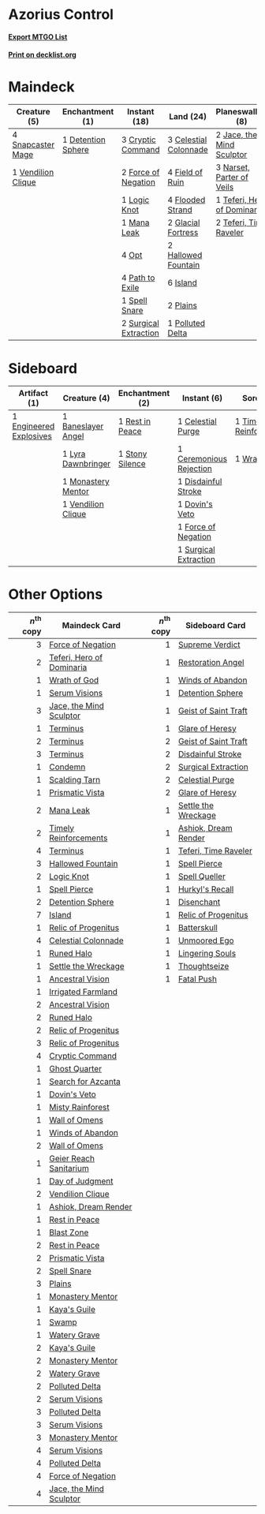 # Azorius Control

#### [Export MTGO List](../collection/Azorius%20Control/Azorius%20Control.txt)
#### [Print on decklist.org](http://decklist.org/?deckmain=3%09Celestial%20Colonnade%0A3%09Cryptic%20Command%0A1%09Detention%20Sphere%0A4%09Field%20of%20Ruin%0A4%09Flooded%20Strand%0A2%09Force%20of%20Negation%0A2%09Glacial%20Fortress%0A2%09Hallowed%20Fountain%0A6%09Island%0A2%09Jace,%20the%20Mind%20Sculptor%0A1%09Logic%20Knot%0A1%09Mana%20Leak%0A3%09Narset,%20Parter%20of%20Veils%0A4%09Opt%0A1%09Oust%0A4%09Path%20to%20Exile%0A2%09Plains%0A1%09Polluted%20Delta%0A4%09Snapcaster%20Mage%0A1%09Spell%20Snare%0A2%09Supreme%20Verdict%0A2%09Surgical%20Extraction%0A1%09Teferi,%20Hero%20of%20Dominaria%0A2%09Teferi,%20Time%20Raveler%0A1%09Timely%20Reinforcements%0A1%09Vendilion%20Clique&deckside=1%09Baneslayer%20Angel%0A1%09Celestial%20Purge%0A1%09Ceremonious%20Rejection%0A1%09Disdainful%20Stroke%0A1%09Dovin's%20Veto%0A1%09Engineered%20Explosives%0A1%09Force%20of%20Negation%0A1%09Lyra%20Dawnbringer%0A1%09Monastery%20Mentor%0A1%09Rest%20in%20Peace%0A1%09Stony%20Silence%0A1%09Surgical%20Extraction%0A1%09Timely%20Reinforcements%0A1%09Vendilion%20Clique%0A1%09Wrath%20of%20God)
# Maindeck

|                                        Creature (5)                                         |                                       Enchantment (1)                                       |                                          Instant (18)                                          |                                           Land (24)                                            |                                           Planeswalker (8)                                           |                                           Sorcery (4)                                            |
|---------------------------------------------------------------------------------------------|---------------------------------------------------------------------------------------------|------------------------------------------------------------------------------------------------|------------------------------------------------------------------------------------------------|------------------------------------------------------------------------------------------------------|--------------------------------------------------------------------------------------------------|
|4 [Snapcaster Mage](http://gatherer.wizards.com/Pages/Card/Details.aspx?multiverseid=227676) |1 [Detention Sphere](http://gatherer.wizards.com/Pages/Card/Details.aspx?multiverseid=460139)|3 [Cryptic Command](http://gatherer.wizards.com/Pages/Card/Details.aspx?multiverseid=438614)    |3 [Celestial Colonnade](http://gatherer.wizards.com/Pages/Card/Details.aspx?multiverseid=457137)|2 [Jace, the Mind Sculptor](http://gatherer.wizards.com/Pages/Card/Details.aspx?multiverseid=442051)  |1 [Oust](http://gatherer.wizards.com/Pages/Card/Details.aspx?multiverseid=401649)                 |
|1 [Vendilion Clique](http://gatherer.wizards.com/Pages/Card/Details.aspx?multiverseid=442065)|                                                                                             |2 [Force of Negation](http://gatherer.wizards.com/Pages/Card/Details.aspx?multiverseid=464001)  |4 [Field of Ruin](http://gatherer.wizards.com/Pages/Card/Details.aspx?multiverseid=435415)      |3 [Narset, Parter of Veils](http://gatherer.wizards.com/Pages/Card/Details.aspx?multiverseid=460988)  |2 [Supreme Verdict](http://gatherer.wizards.com/Pages/Card/Details.aspx?multiverseid=438776)      |
|                                                                                             |                                                                                             |1 [Logic Knot](http://gatherer.wizards.com/Pages/Card/Details.aspx?multiverseid=126151)         |4 [Flooded Strand](http://gatherer.wizards.com/Pages/Card/Details.aspx?multiverseid=405098)     |1 [Teferi, Hero of Dominaria](http://gatherer.wizards.com/Pages/Card/Details.aspx?multiverseid=443095)|1 [Timely Reinforcements](http://gatherer.wizards.com/Pages/Card/Details.aspx?multiverseid=220074)|
|                                                                                             |                                                                                             |1 [Mana Leak](http://gatherer.wizards.com/Pages/Card/Details.aspx?multiverseid=45242)           |2 [Glacial Fortress](http://gatherer.wizards.com/Pages/Card/Details.aspx?multiverseid=190562)   |2 [Teferi, Time Raveler](http://gatherer.wizards.com/Pages/Card/Details.aspx?multiverseid=461148)     |                                                                                                  |
|                                                                                             |                                                                                             |4 [Opt](http://gatherer.wizards.com/Pages/Card/Details.aspx?multiverseid=442948)                |2 [Hallowed Fountain](http://gatherer.wizards.com/Pages/Card/Details.aspx?multiverseid=97071)   |                                                                                                      |                                                                                                  |
|                                                                                             |                                                                                             |4 [Path to Exile](http://gatherer.wizards.com/Pages/Card/Details.aspx?multiverseid=220511)      |6 [Island](http://gatherer.wizards.com/Pages/Card/Details.aspx?multiverseid=439857)             |                                                                                                      |                                                                                                  |
|                                                                                             |                                                                                             |1 [Spell Snare](http://gatherer.wizards.com/Pages/Card/Details.aspx?multiverseid=446100)        |2 [Plains](http://gatherer.wizards.com/Pages/Card/Details.aspx?multiverseid=439856)             |                                                                                                      |                                                                                                  |
|                                                                                             |                                                                                             |2 [Surgical Extraction](http://gatherer.wizards.com/Pages/Card/Details.aspx?multiverseid=397706)|1 [Polluted Delta](http://gatherer.wizards.com/Pages/Card/Details.aspx?multiverseid=405104)     |                                                                                                      |                                                                                                  |


# Sideboard

|                                          Artifact (1)                                           |                                        Creature (4)                                         |                                     Enchantment (2)                                      |                                           Instant (6)                                            |                                           Sorcery (2)                                            |
|-------------------------------------------------------------------------------------------------|---------------------------------------------------------------------------------------------|------------------------------------------------------------------------------------------|--------------------------------------------------------------------------------------------------|--------------------------------------------------------------------------------------------------|
|1 [Engineered Explosives](http://gatherer.wizards.com/Pages/Card/Details.aspx?multiverseid=50139)|1 [Baneslayer Angel](http://gatherer.wizards.com/Pages/Card/Details.aspx?multiverseid=191065)|1 [Rest in Peace](http://gatherer.wizards.com/Pages/Card/Details.aspx?multiverseid=442021)|1 [Celestial Purge](http://gatherer.wizards.com/Pages/Card/Details.aspx?multiverseid=183055)      |1 [Timely Reinforcements](http://gatherer.wizards.com/Pages/Card/Details.aspx?multiverseid=220074)|
|                                                                                                 |1 [Lyra Dawnbringer](http://gatherer.wizards.com/Pages/Card/Details.aspx?multiverseid=442914)|1 [Stony Silence](http://gatherer.wizards.com/Pages/Card/Details.aspx?multiverseid=247425)|1 [Ceremonious Rejection](http://gatherer.wizards.com/Pages/Card/Details.aspx?multiverseid=417613)|1 [Wrath of God](http://gatherer.wizards.com/Pages/Card/Details.aspx?multiverseid=129808)         |
|                                                                                                 |1 [Monastery Mentor](http://gatherer.wizards.com/Pages/Card/Details.aspx?multiverseid=391883)|                                                                                          |1 [Disdainful Stroke](http://gatherer.wizards.com/Pages/Card/Details.aspx?multiverseid=420705)    |                                                                                                  |
|                                                                                                 |1 [Vendilion Clique](http://gatherer.wizards.com/Pages/Card/Details.aspx?multiverseid=442065)|                                                                                          |1 [Dovin's Veto](http://gatherer.wizards.com/Pages/Card/Details.aspx?multiverseid=461120)         |                                                                                                  |
|                                                                                                 |                                                                                             |                                                                                          |1 [Force of Negation](http://gatherer.wizards.com/Pages/Card/Details.aspx?multiverseid=464001)    |                                                                                                  |
|                                                                                                 |                                                                                             |                                                                                          |1 [Surgical Extraction](http://gatherer.wizards.com/Pages/Card/Details.aspx?multiverseid=397706)  |                                                                                                  |


# Other Options

|*n*<sup>th</sup> copy|                                           Maindeck Card                                            |*n*<sup>th</sup> copy|                                        Sideboard Card                                         |
|--------------------:|----------------------------------------------------------------------------------------------------|--------------------:|-----------------------------------------------------------------------------------------------|
|                    3|[Force of Negation](http://gatherer.wizards.com/Pages/Card/Details.aspx?multiverseid=464001)        |                    1|[Supreme Verdict](http://gatherer.wizards.com/Pages/Card/Details.aspx?multiverseid=438776)     |
|                    2|[Teferi, Hero of Dominaria](http://gatherer.wizards.com/Pages/Card/Details.aspx?multiverseid=443095)|                    1|[Restoration Angel](http://gatherer.wizards.com/Pages/Card/Details.aspx?multiverseid=240096)   |
|                    1|[Wrath of God](http://gatherer.wizards.com/Pages/Card/Details.aspx?multiverseid=129808)             |                    1|[Winds of Abandon](http://gatherer.wizards.com/Pages/Card/Details.aspx?multiverseid=463986)    |
|                    1|[Serum Visions](http://gatherer.wizards.com/Pages/Card/Details.aspx?multiverseid=50145)             |                    1|[Detention Sphere](http://gatherer.wizards.com/Pages/Card/Details.aspx?multiverseid=460139)    |
|                    3|[Jace, the Mind Sculptor](http://gatherer.wizards.com/Pages/Card/Details.aspx?multiverseid=442051)  |                    1|[Geist of Saint Traft](http://gatherer.wizards.com/Pages/Card/Details.aspx?multiverseid=409577)|
|                    1|[Terminus](http://gatherer.wizards.com/Pages/Card/Details.aspx?multiverseid=262703)                 |                    1|[Glare of Heresy](http://gatherer.wizards.com/Pages/Card/Details.aspx?multiverseid=373691)     |
|                    2|[Terminus](http://gatherer.wizards.com/Pages/Card/Details.aspx?multiverseid=262703)                 |                    2|[Geist of Saint Traft](http://gatherer.wizards.com/Pages/Card/Details.aspx?multiverseid=409577)|
|                    3|[Terminus](http://gatherer.wizards.com/Pages/Card/Details.aspx?multiverseid=262703)                 |                    2|[Disdainful Stroke](http://gatherer.wizards.com/Pages/Card/Details.aspx?multiverseid=420705)   |
|                    1|[Condemn](http://gatherer.wizards.com/Pages/Card/Details.aspx?multiverseid=130528)                  |                    2|[Surgical Extraction](http://gatherer.wizards.com/Pages/Card/Details.aspx?multiverseid=397706) |
|                    1|[Scalding Tarn](http://gatherer.wizards.com/Pages/Card/Details.aspx?multiverseid=405107)            |                    2|[Celestial Purge](http://gatherer.wizards.com/Pages/Card/Details.aspx?multiverseid=183055)     |
|                    1|[Prismatic Vista](http://gatherer.wizards.com/Pages/Card/Details.aspx?multiverseid=464193)          |                    2|[Glare of Heresy](http://gatherer.wizards.com/Pages/Card/Details.aspx?multiverseid=373691)     |
|                    2|[Mana Leak](http://gatherer.wizards.com/Pages/Card/Details.aspx?multiverseid=45242)                 |                    1|[Settle the Wreckage](http://gatherer.wizards.com/Pages/Card/Details.aspx?multiverseid=435186) |
|                    2|[Timely Reinforcements](http://gatherer.wizards.com/Pages/Card/Details.aspx?multiverseid=220074)    |                    1|[Ashiok, Dream Render](http://gatherer.wizards.com/Pages/Card/Details.aspx?multiverseid=461155)|
|                    4|[Terminus](http://gatherer.wizards.com/Pages/Card/Details.aspx?multiverseid=262703)                 |                    1|[Teferi, Time Raveler](http://gatherer.wizards.com/Pages/Card/Details.aspx?multiverseid=461148)|
|                    3|[Hallowed Fountain](http://gatherer.wizards.com/Pages/Card/Details.aspx?multiverseid=97071)         |                    1|[Spell Pierce](http://gatherer.wizards.com/Pages/Card/Details.aspx?multiverseid=425876)        |
|                    2|[Logic Knot](http://gatherer.wizards.com/Pages/Card/Details.aspx?multiverseid=126151)               |                    1|[Spell Queller](http://gatherer.wizards.com/Pages/Card/Details.aspx?multiverseid=414494)       |
|                    1|[Spell Pierce](http://gatherer.wizards.com/Pages/Card/Details.aspx?multiverseid=425876)             |                    1|[Hurkyl's Recall](http://gatherer.wizards.com/Pages/Card/Details.aspx?multiverseid=135260)     |
|                    2|[Detention Sphere](http://gatherer.wizards.com/Pages/Card/Details.aspx?multiverseid=460139)         |                    1|[Disenchant](http://gatherer.wizards.com/Pages/Card/Details.aspx?multiverseid=847)             |
|                    7|[Island](http://gatherer.wizards.com/Pages/Card/Details.aspx?multiverseid=439857)                   |                    1|[Relic of Progenitus](http://gatherer.wizards.com/Pages/Card/Details.aspx?multiverseid=174824) |
|                    1|[Relic of Progenitus](http://gatherer.wizards.com/Pages/Card/Details.aspx?multiverseid=174824)      |                    1|[Batterskull](http://gatherer.wizards.com/Pages/Card/Details.aspx?multiverseid=233055)         |
|                    4|[Celestial Colonnade](http://gatherer.wizards.com/Pages/Card/Details.aspx?multiverseid=457137)      |                    1|[Unmoored Ego](http://gatherer.wizards.com/Pages/Card/Details.aspx?multiverseid=452962)        |
|                    1|[Runed Halo](http://gatherer.wizards.com/Pages/Card/Details.aspx?multiverseid=154005)               |                    1|[Lingering Souls](http://gatherer.wizards.com/Pages/Card/Details.aspx?multiverseid=368485)     |
|                    1|[Settle the Wreckage](http://gatherer.wizards.com/Pages/Card/Details.aspx?multiverseid=435186)      |                    1|[Thoughtseize](http://gatherer.wizards.com/Pages/Card/Details.aspx?multiverseid=438676)        |
|                    1|[Ancestral Vision](http://gatherer.wizards.com/Pages/Card/Details.aspx?multiverseid=189244)         |                    1|[Fatal Push](http://gatherer.wizards.com/Pages/Card/Details.aspx?multiverseid=423724)          |
|                    1|[Irrigated Farmland](http://gatherer.wizards.com/Pages/Card/Details.aspx?multiverseid=426947)       |                     |                                                                                               |
|                    2|[Ancestral Vision](http://gatherer.wizards.com/Pages/Card/Details.aspx?multiverseid=189244)         |                     |                                                                                               |
|                    2|[Runed Halo](http://gatherer.wizards.com/Pages/Card/Details.aspx?multiverseid=154005)               |                     |                                                                                               |
|                    2|[Relic of Progenitus](http://gatherer.wizards.com/Pages/Card/Details.aspx?multiverseid=174824)      |                     |                                                                                               |
|                    3|[Relic of Progenitus](http://gatherer.wizards.com/Pages/Card/Details.aspx?multiverseid=174824)      |                     |                                                                                               |
|                    4|[Cryptic Command](http://gatherer.wizards.com/Pages/Card/Details.aspx?multiverseid=438614)          |                     |                                                                                               |
|                    1|[Ghost Quarter](http://gatherer.wizards.com/Pages/Card/Details.aspx?multiverseid=389534)            |                     |                                                                                               |
|                    1|[Search for Azcanta](http://gatherer.wizards.com/Pages/Card/Details.aspx?multiverseid=435226)       |                     |                                                                                               |
|                    1|[Dovin's Veto](http://gatherer.wizards.com/Pages/Card/Details.aspx?multiverseid=461120)             |                     |                                                                                               |
|                    1|[Misty Rainforest](http://gatherer.wizards.com/Pages/Card/Details.aspx?multiverseid=405102)         |                     |                                                                                               |
|                    1|[Wall of Omens](http://gatherer.wizards.com/Pages/Card/Details.aspx?multiverseid=247400)            |                     |                                                                                               |
|                    1|[Winds of Abandon](http://gatherer.wizards.com/Pages/Card/Details.aspx?multiverseid=463986)         |                     |                                                                                               |
|                    2|[Wall of Omens](http://gatherer.wizards.com/Pages/Card/Details.aspx?multiverseid=247400)            |                     |                                                                                               |
|                    1|[Geier Reach Sanitarium](http://gatherer.wizards.com/Pages/Card/Details.aspx?multiverseid=414510)   |                     |                                                                                               |
|                    1|[Day of Judgment](http://gatherer.wizards.com/Pages/Card/Details.aspx?multiverseid=439344)          |                     |                                                                                               |
|                    2|[Vendilion Clique](http://gatherer.wizards.com/Pages/Card/Details.aspx?multiverseid=442065)         |                     |                                                                                               |
|                    1|[Ashiok, Dream Render](http://gatherer.wizards.com/Pages/Card/Details.aspx?multiverseid=461155)     |                     |                                                                                               |
|                    1|[Rest in Peace](http://gatherer.wizards.com/Pages/Card/Details.aspx?multiverseid=442021)            |                     |                                                                                               |
|                    1|[Blast Zone](http://gatherer.wizards.com/Pages/Card/Details.aspx?multiverseid=461171)               |                     |                                                                                               |
|                    2|[Rest in Peace](http://gatherer.wizards.com/Pages/Card/Details.aspx?multiverseid=442021)            |                     |                                                                                               |
|                    2|[Prismatic Vista](http://gatherer.wizards.com/Pages/Card/Details.aspx?multiverseid=464193)          |                     |                                                                                               |
|                    2|[Spell Snare](http://gatherer.wizards.com/Pages/Card/Details.aspx?multiverseid=446100)              |                     |                                                                                               |
|                    3|[Plains](http://gatherer.wizards.com/Pages/Card/Details.aspx?multiverseid=439856)                   |                     |                                                                                               |
|                    1|[Monastery Mentor](http://gatherer.wizards.com/Pages/Card/Details.aspx?multiverseid=391883)         |                     |                                                                                               |
|                    1|[Kaya's Guile](http://gatherer.wizards.com/Pages/Card/Details.aspx?multiverseid=464154)             |                     |                                                                                               |
|                    1|[Swamp](http://gatherer.wizards.com/Pages/Card/Details.aspx?multiverseid=439858)                    |                     |                                                                                               |
|                    1|[Watery Grave](http://gatherer.wizards.com/Pages/Card/Details.aspx?multiverseid=405114)             |                     |                                                                                               |
|                    2|[Kaya's Guile](http://gatherer.wizards.com/Pages/Card/Details.aspx?multiverseid=464154)             |                     |                                                                                               |
|                    2|[Monastery Mentor](http://gatherer.wizards.com/Pages/Card/Details.aspx?multiverseid=391883)         |                     |                                                                                               |
|                    2|[Watery Grave](http://gatherer.wizards.com/Pages/Card/Details.aspx?multiverseid=405114)             |                     |                                                                                               |
|                    2|[Polluted Delta](http://gatherer.wizards.com/Pages/Card/Details.aspx?multiverseid=405104)           |                     |                                                                                               |
|                    2|[Serum Visions](http://gatherer.wizards.com/Pages/Card/Details.aspx?multiverseid=50145)             |                     |                                                                                               |
|                    3|[Polluted Delta](http://gatherer.wizards.com/Pages/Card/Details.aspx?multiverseid=405104)           |                     |                                                                                               |
|                    3|[Serum Visions](http://gatherer.wizards.com/Pages/Card/Details.aspx?multiverseid=50145)             |                     |                                                                                               |
|                    3|[Monastery Mentor](http://gatherer.wizards.com/Pages/Card/Details.aspx?multiverseid=391883)         |                     |                                                                                               |
|                    4|[Serum Visions](http://gatherer.wizards.com/Pages/Card/Details.aspx?multiverseid=50145)             |                     |                                                                                               |
|                    4|[Polluted Delta](http://gatherer.wizards.com/Pages/Card/Details.aspx?multiverseid=405104)           |                     |                                                                                               |
|                    4|[Force of Negation](http://gatherer.wizards.com/Pages/Card/Details.aspx?multiverseid=464001)        |                     |                                                                                               |
|                    4|[Jace, the Mind Sculptor](http://gatherer.wizards.com/Pages/Card/Details.aspx?multiverseid=442051)  |                     |                                                                                               |

